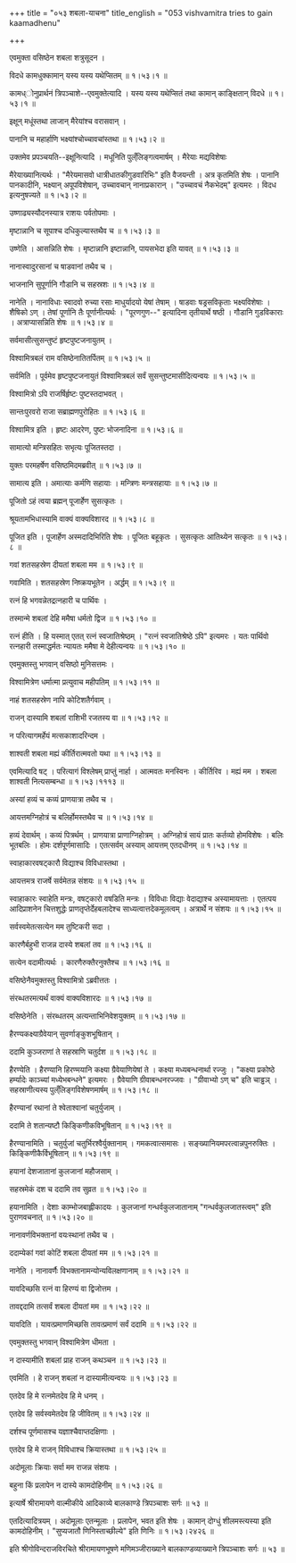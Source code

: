 +++
title = "०५३ शबला-याचना"
title_english = "053 vishvamitra tries to gain kaamadhenu"

+++


एवमुक्ता वसिष्ठेन शबला शत्रुसूदन ।  

विदधे कामधुक्कामान् यस्य यस्य यथेप्सितम्  ॥  १।५३।१  ॥   

कामध्ोनुप्रार्थनं त्रिपञ्चाशे--एवमुक्तेत्यादि । यस्य यस्य यथेप्सितं तथा
कामान् काङ्क्षितान् विदधे  ॥  १।५३।१  ॥   

  

इक्षून् मधूंस्तथा लाजान् मैरेयांश्च वरासवान् ।  

पानानि च महार्हाणि भक्ष्यांश्चोच्चावचांस्तथा  ॥  १।५३।२  ॥   

उक्तमेव प्रपञ्चयति--इक्षूनित्यादि । मधूनिति पुल्ँलिङ्गत्वमार्षम् ।
मैरेयाः मद्यविशेषाः  

मैरेयाख्यानित्यर्थः । "मैरेयमासवो धात्रीधातकीगुडवारिभिः" इति वैजयन्ती ।
अत्र कृतमिति शेषः । पानानि पानकादीनि, भक्ष्यान् अपूपविशेषान्, उच्चावचान्
नानाप्रकारान् । "उच्चावचं नैकभेदम्" इत्यमरः । विदध इत्यनुषज्यते  ॥ 
१।५३।२  ॥   

  

उष्णाढ्यस्यौदनस्यात्र राशयः पर्वतोपमाः ।  

मृष्टान्नानि च सूपाश्च दधिकुल्यास्तथैव च  ॥  १।५३।३  ॥   

उष्णेति । आसन्निति शेषः । मृष्टान्नानि इष्टान्नानि, पायसभेदा इति यावत्
 ॥  १।५३।३  ॥   

  

नानास्वादुरसानां च षाडवानां तथैव च ।  

भाजनानि सुपूर्णानि गौडानि च सहस्रशः  ॥  १।५३।४  ॥   

नानेति । नानाविधाः स्वादवो रुच्या रसाः माधुर्यादयो येषां तेषाम् । षाडवाः
षड्रसविकृताः भक्ष्यविशेषाः । शैषिको ऽण् । तेषां पूर्णानि तैः
पूर्णानीत्यर्थः । "पूरणगुण--" इत्यादिना तृतीयार्थे षष्ठी । गौडानि
गुडविकाराः । अत्राप्यासन्निति शेषः  ॥  १।५३।४  ॥   

  

सर्वमासीत्सुसन्तुष्टं हृष्टपुष्टजनायुतम् ।  

विश्वामित्रबलं राम वसिष्ठेनातितर्पितम्  ॥  १।५३।५  ॥   

सर्वमिति । पूर्वमेव हृष्टपुष्टजनायुतं विश्वामित्रबलं सर्वं
सुसन्तुष्टमासीदित्यन्वयः  ॥  १।५३।५  ॥   

  

विश्वामित्रो ऽपि राजर्षिर्हृष्टः पुष्टस्तदाभवत् ।  

सान्तःपुरवरो राजा सब्राह्मणपुरोहितः  ॥  १।५३।६  ॥   

विश्वामित्र इति । हृष्टः आदरेण, पुष्टः भोजनादिना  ॥  १।५३।६  ॥   

  

सामात्यो मन्त्रिसहितः सभृत्यः पूजितस्तदा ।  

युक्तः परमहर्षेण वसिष्ठमिदमब्रवीत्  ॥  १।५३।७  ॥   

सामात्य इति । अमात्याः कर्मणि सहायाः । मन्त्रिणः मन्त्रसहायाः  ॥  १।५३।७
 ॥   

  

पूजितो ऽहं त्वया ब्रह्मन् पूजार्हेण सुसत्कृतः ।  

श्रूयतामभिधास्यामि वाक्यं वाक्यविशारद  ॥  १।५३।८  ॥   

पूजित इति । पूजार्हेण अस्मदादिभिरिति शेषः । पूजितः बहूकृतः । सुसत्कृतः
आतिथ्येन सत्कृतः  ॥  १।५३।८  ॥   

  

गवां शतसहस्रेण दीयतां शबला मम  ॥  १।५३।९  ॥   

गवामिति । शतसहस्रेण निष्क्रयभूतेन । अर्द्धम्  ॥  १।५३।९  ॥   

  

रत्नं हि भगवन्नेतद्रत्नहारी च पार्थिवः ।  

तस्मान्मे शबलां देहि ममैषा धर्मतो द्विज  ॥  १।५३।१०  ॥   

रत्नं हीति । हि यस्मात् एतत् रत्नं स्वजातिश्रेष्ठम् । "रत्नं
स्वजातिश्रेष्ठे ऽपि" इत्यमरः । यतः पार्थिवो रत्नहारी तस्माद्धर्मतः
न्यायतः ममैषा मे देहीत्यन्वयः  ॥  १।५३।१०  ॥   

  

एवमुक्तस्तु भगवान् वसिष्ठो मुनिसत्तमः ।  

विश्वामित्रेण धर्मात्मा प्रत्युवाच महीपतिम्  ॥  १।५३।११  ॥   

नाहं शतसहस्रेण नापि कोटिशतैर्गवाम् ।  

राजन् दास्यामि शबलां राशिभी रजतस्य वा  ॥  १।५३।१२  ॥   

न परित्यागमर्हेयं मत्सकाशादरिन्दम ।  

शाश्वती शबला मह्यं कीर्तिरात्मवतो यथा  ॥  १।५३।१३  ॥   

एवमित्यादि षट् । परित्यागं विश्लेषम् प्राप्तुं नार्हा । आत्मवतः मनस्विनः
। कीर्तिरिव । मह्यं मम । शबला शाश्वती नित्यसम्बन्धा  ॥  १।५३।१११३  ॥   

  

अस्यां हव्यं च कव्यं प्राणयात्रा तथैव च ।  

आयत्तमग्निहोत्रं च बलिर्होमस्तथैव च  ॥  १।५३।१४  ॥   

हव्यं देवार्थम् । कव्यं पित्रर्थम् । प्राणयात्रा प्राणाग्निहोत्रम् ।
अग्निहोत्रं सायं प्रातः कर्तव्यो होमविशेषः । बलिः भूतबलिः । होमः
दर्शपूर्णमासादिः । एतत्सर्वम् अस्याम् आयत्तम् एतदधीनम्  ॥  १।५३।१४  ॥   

  

स्वाहाकारवषट्कारौ विद्याश्च विविधास्तथा ।  

आयत्तमत्र राजर्षे सर्वमेतन्न संशयः  ॥  १।५३।१५  ॥   

स्वाहाकारः स्वाहेति मन्त्रः, वषट्कारो वषडिति मन्त्रः । विविधाः विद्याः
वेदाद्याश्च अस्यामायत्ताः । एतत्पय आदिप्राशनेन चित्तशुद्धेः
प्राणतृप्तेर्देहबलादेश्च साध्यत्वात्तदेकमूलत्वम् । अत्रार्थे न संशयः  ॥ 
१।५३।१५  ॥   

  

सर्वस्वमेतत्सत्येन मम तुष्टिकरी सदा ।  

कारणैर्बहुभी राजन्न दास्ये शबलां तव  ॥  १।५३।१६  ॥   

सत्येन वदामीत्यर्थः । कारणैरुक्तैरनुक्तैश्च  ॥  १।५३।१६  ॥   

  

वसिष्ठेनैवमुक्तस्तु विश्वामित्रो ऽब्रवीत्ततः ।  

संरब्धतरमत्यर्थं वाक्यं वाक्यविशारदः  ॥  १।५३।१७  ॥   

वसिष्ठेनेति । संरब्धतरम् अत्यन्ताभिनिवेशयुक्तम्  ॥  १।५३।१७  ॥   

  

हैरण्यकक्ष्याग्रैवेयान् सुवर्णाङ्कुशभूषितान् ।  

ददामि कुञ्जराणां ते सहस्राणि चतुर्दश  ॥  १।५३।१८  ॥   

हैरण्येति । हैरण्यानि हिरण्मयानि कक्ष्या ग्रैवेयाणियेषां ते । कक्ष्या
मध्यबन्धनार्था रज्जुः । "कक्ष्या प्रकोष्ठे हर्म्यादेः काञ्च्यां
मध्येभबन्धने" इत्यमरः । ग्रैवेयाणि ग्रीवाबन्धनरज्जवः । "ग्रीवाभ्यो ऽण्
च" इति चाड्ढञ् । सहस्राणीत्यस्य पुल्ँलिङ्गविशेषणमार्षम्  ॥  १।५३।१८  ॥   

  

हैरण्यानां रथानां ते श्वेताश्वानां चतुर्युजाम् ।  

ददामि ते शतान्यष्टौ किङ्किणीकविभूषितान्  ॥  १।५३।१९  ॥   

हैरण्यानामिति । चतुर्युजां चतुर्भिरश्वैर्युक्तानाम् । गमकत्वात्समासः ।
सङ्ख्यानियमपरत्वान्नपुनरुक्तिः । किङ्किणीकैर्विभूषितान्  ॥  १।५३।१९  ॥   

  

हयानां देशजातानां कुलजानां महौजसाम् ।  

सहस्रमेकं दश च ददामि तव सुव्रत  ॥  १।५३।२०  ॥   

हयानामिति । देशाः काम्भोजबाह्लीकादयः । कुलजानां गन्धर्वकुलजातानाम्
"गन्धर्वकुलजातस्त्वम्" इति पुराणवचनात्  ॥  १।५३।२०  ॥   

  

नानावर्णविभक्तानां वयःस्थानां तथैव च ।  

ददाम्येकां गवां कोटिं शबला दीयतां मम  ॥  १।५३।२१  ॥   

नानेति । नानावर्णैः विभक्तानामन्योन्यविलक्षणानाम्  ॥  १।५३।२१  ॥   

  

यावदिच्छसि रत्नं वा हिरण्यं वा द्विजोत्तम ।  

तावद्ददामि तत्सर्वं शबला दीयतां मम  ॥  १।५३।२२  ॥   

यावदिति । यावत्प्रमाणमिच्छसि तावत्प्रमाणं सर्वं ददामि  ॥  १।५३।२२  ॥   

  

एवमुक्तस्तु भगवान् विश्वामित्रेण धीमता ।  

न दास्यामीति शबलां प्राह राजन् कथञ्चन  ॥  १।५३।२३  ॥   

एवमिति । हे राजन् शबलां न दास्यामीत्यन्वयः  ॥  १।५३।२३  ॥   

  

एतदेव हि मे रत्नमेतदेव हि मे धनम् ।  

एतदेव हि सर्वस्वमेतदेव हि जीवितम्  ॥  १।५३।२४  ॥   

दर्शश्च पूर्णमासश्च यज्ञाश्चैवाप्तदक्षिणाः ।  

एतदेव हि मे राजन् विविधाश्च क्रियास्तथा  ॥  १।५३।२५  ॥   

अदोमूलाः क्रियाः सर्वा मम राजन्न संशयः ।  

बहुना किं प्रलापेन न दास्ये कामदोहिनीम्  ॥  १।५३।२६  ॥   

इत्यार्षे श्रीरामायणे वाल्मीकीये आदिकाव्ये बालकाण्डे त्रिपञ्चाशः सर्गः
 ॥  ५३  ॥   

एतदित्यादित्रयम् । अदोमूलाः एतन्मूलाः । प्रलापेन, भवत इति शेषः । कामान्
दोग्धुं शीलमस्त्यस्या इति कामदोहिनीम् । "सुप्यजातौ णिनिस्ताच्छील्ये" इति
णिनिः  ॥  १।५३।२४२६  ॥   

इति श्रीगोविन्दराजविरचिते श्रीरामायणभूषणे मणिमञ्जीराख्याने
बालकाण्डव्याख्याने त्रिपञ्चाशः सर्गः  ॥  ५३  ॥   

  


